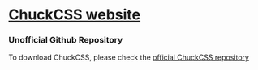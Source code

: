 # [ChuckCSS website](http://chuckcss.io/)

### Unofficial Github Repository
To download ChuckCSS, please check the [official ChuckCSS repository]

[official ChuckCSS repository]: <https://github.com/alpixel/ChuckCSS>

